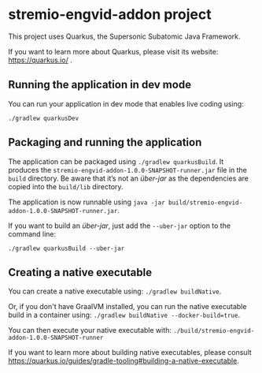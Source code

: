 # stremio-engvid-addon project

This project uses Quarkus, the Supersonic Subatomic Java Framework.

If you want to learn more about Quarkus, please visit its website:
https://quarkus.io/ .

## Running the application in dev mode

You can run your application in dev mode that enables live coding using:

```
./gradlew quarkusDev
```

## Packaging and running the application

The application can be packaged using `./gradlew quarkusBuild`. It produces the
`stremio-engvid-addon-1.0.0-SNAPSHOT-runner.jar` file in the `build` directory.
Be aware that it’s not an _über-jar_ as the dependencies are copied into the
`build/lib` directory.

The application is now runnable using
`java -jar build/stremio-engvid-addon-1.0.0-SNAPSHOT-runner.jar`.

If you want to build an _über-jar_, just add the `--uber-jar` option to the
command line:

```
./gradlew quarkusBuild --uber-jar
```

## Creating a native executable

You can create a native executable using: `./gradlew buildNative`.

Or, if you don't have GraalVM installed, you can run the native executable build
in a container using: `./gradlew buildNative --docker-build=true`.

You can then execute your native executable with:
`./build/stremio-engvid-addon-1.0.0-SNAPSHOT-runner`

If you want to learn more about building native executables, please consult
https://quarkus.io/guides/gradle-tooling#building-a-native-executable.
